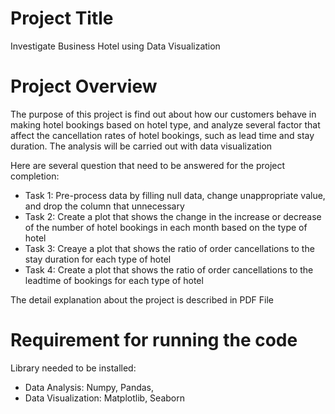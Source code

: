 # Project Title
Investigate Business Hotel using Data Visualization

# Project Overview

The purpose of this project is find out about how our customers behave in making hotel bookings based on hotel type, and analyze several factor that affect the cancellation rates of hotel bookings, such as lead time and stay duration. The analysis will be carried out with data visualization <br>

Here are several question that need to be answered for the project completion: <br>
- Task 1: Pre-process data by filling null data, change unappropriate value, and drop the column that unnecessary <br>
- Task 2: Create a plot that shows the change in the increase or decrease of the number of hotel bookings in each month based on the type of hotel <br>
- Task 3: Creaye a plot that shows the ratio of order cancellations to the stay duration for each type of hotel <br>
- Task 4: Create a plot that shows the ratio of order cancellations to the leadtime of bookings for each type of hotel <br>

The detail explanation about the project is described in PDF File

# Requirement for running the code
Library needed to be installed: <br>

- Data Analysis: Numpy, Pandas, 
- Data Visualization: Matplotlib, Seaborn

